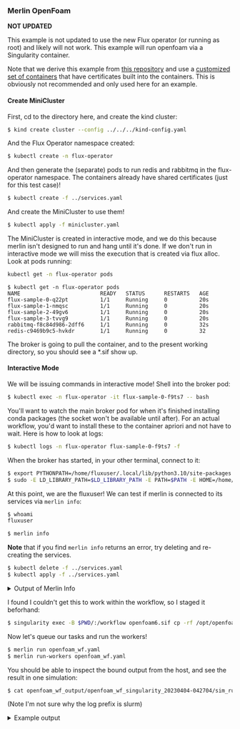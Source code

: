 ### Merlin OpenFoam

**NOT UPDATED**

This example is not updated to use the new Flux operator (or running as root) and likely will not work.
This example will run openfoam via a Singularity container.

Note that we derive this example from [this repository](https://github.com/rse-ops/flux-hpc/tree/main/merlin-demos)
and use a [customized set of containers](https://github.com/rse-ops/flux-hpc/tree/main/merlin-demos-certs) that have
certificates built into the containers. This is obviously not recommended and only used here for an example.

#### Create MiniCluster

First, cd to the directory here, and create the kind cluster:

```bash
$ kind create cluster --config ../../../kind-config.yaml
```

And the Flux Operator namespace created:

```bash
$ kubectl create -n flux-operator
```

And then generate the (separate) pods to run redis and rabbitmq in the flux-operator namespace.
The containers already have shared certificates (just for this test case)!

```bash
$ kubectl create -f ../services.yaml
```

And create the MiniCluster to use them!

```bash
$ kubectl apply -f minicluster.yaml
```

The MiniCluster is created in interactive mode, and we do this because merlin isn't designed to
run and hang until it's done. If we don't run in interactive mode we will miss the execution
that is created via flux alloc. Look at pods running:

```bash
kubectl get -n flux-operator pods
```
```console
$ kubectl get -n flux-operator pods
NAME                         READY   STATUS      RESTARTS   AGE
flux-sample-0-q22pt          1/1     Running     0          20s
flux-sample-1-nmqsc          1/1     Running     0          20s
flux-sample-2-49gv6          1/1     Running     0          20s
flux-sample-3-tvvg9          1/1     Running     0          20s
rabbitmq-f8c84d986-2dff6     1/1     Running     0          32s
redis-c9469b9c5-hvkdr        1/1     Running     0          32
```

The broker is going to pull the container, and to the present working directory, so you
should see a *.sif show up.

#### Interactive Mode

We will be issuing commands in interactive mode! Shell into the broker pod:

```bash
$ kubectl exec -n flux-operator -it flux-sample-0-f9ts7 -- bash
```

You'll want to watch the main broker pod for when it's finished installing conda packages
(the socket won't be available until after). For an actual workflow, you'd want to install these
to the container apriori and not have to wait. Here is how to look at logs:

```bash
$ kubectl logs -n flux-operator flux-sample-0-f9ts7 -f
```

When the broker has started, in your other terminal, connect to it:

```bash
$ export PYTHONPATH=/home/fluxuser/.local/lib/python3.10/site-packages:/opt/conda/lib/python3.10
$ sudo -E LD_LIBRARY_PATH=$LD_LIBRARY_PATH -E PATH=$PATH -E HOME=/home/fluxuser -E PYTHONPATH=$PYTHONPATH -u fluxuser flux proxy local:///var/run/flux/local bash
```

At this point, we are the fluxuser! We can test if merlin is connected to its services via `merlin info`:

```bash
$ whoami
fluxuser
```
```bash
$ merlin info
```

**Note** that if you find `merlin info` returns an error, try deleting and re-creating the services.

```bash
$ kubectl delete -f ../services.yaml 
$ kubectl apply -f ../services.yaml 
```

<details>

<summary>Output of Merlin Info</summary>

```console
[2023-04-03 22:48:54: INFO] Reading app config from file /home/fluxuser/.merlin/app.yaml
  
                                                
       *      
   *~~~~~                                       
  *~~*~~~*      __  __           _ _       
 /   ~~~~~     |  \/  |         | (_)      
     ~~~~~     | \  / | ___ _ __| |_ _ __  
    ~~~~~*     | |\/| |/ _ \ '__| | | '_ \ 
   *~~~~~~~    | |  | |  __/ |  | | | | | |
  ~~~~~~~~~~   |_|  |_|\___|_|  |_|_|_| |_|
 *~~~~~~~~~~~                                    
   ~~~*~~~*    Machine Learning for HPC Workflows                                 
              


Merlin Configuration
-------------------------

 config_file        | /home/fluxuser/.merlin/app.yaml
 is_debug           | False
 merlin_home        | /home/fluxuser/.merlin
 merlin_home_exists | True
 broker server      | amqps://fluxuser:******@rabbitmq:5671//merlinu
 broker ssl         | {'keyfile': '/cert_rabbitmq/client_rabbitmq_key.pem', 'certfile': '/cert_rabbitmq/client_rabbitmq_certificate.pem', 'ca_certs': '/cert_rabbitmq/ca_certificate.pem', 'cert_reqs': <VerifyMode.CERT_REQUIRED: 2>}
 results server     | rediss://redis:6379/0
 results ssl        | {'ssl_keyfile': '/cert_redis/client_redis_key.pem', 'ssl_certfile': '/cert_redis/client_redis_certificate.pem', 'ssl_ca_certs': '/cert_redis/ca_certificate.pem', 'ssl_cert_reqs': <VerifyMode.CERT_REQUIRED: 2>}

Checking server connections:
----------------------------
broker server connection: OK
results server connection: OK

Python Configuration
-------------------------

 $ which python3
/opt/conda/bin/python3

 $ python3 --version
Python 3.10.9

 $ which pip3
/opt/conda/bin/pip3

 $ pip3 --version
pip 23.0 from /opt/conda/lib/python3.10/site-packages/pip (python 3.10)

"echo $PYTHONPATH"
/usr/lib/flux/python3.1:/home/fluxuser/.local/lib/python3.10/site-packages
```

</details>

I found I couldn't get this to work within the workflow, so I staged it beforhand:

```bash
$ singularity exec -B $PWD/:/workflow openfoam6.sif cp -rf /opt/openfoam6/tutorials/incompressible/icoFoam/cavity/cavity /workflow/cavity
```
Now let's queue our tasks and run the workers! 

```bash
$ merlin run openfoam_wf.yaml 
$ merlin run-workers openfoam_wf.yaml
```

You should be able to inspect the bound output from the host, and see the result in one simulation:

```bash
$ cat openfoam_wf_output/openfoam_wf_singularity_20230404-042704/sim_runs/00/00/sim_runs.slurm.out 
```
(Note I'm not sure why the log prefix is slurm)

<details>

<summary>Example output</summary>

```console
/workflow/openfoam_wf_output/openfoam_wf_singularity_20230404-042704/sim_runs/00/00
cavity
sim_runs.slurm.sh
/workflow/openfoam_wf_output/openfoam_wf_singularity_20230404-042704/sim_runs/00/00/cavity
0
constant
system
singularity exec --bind  /workflow/openfoam_wf_output/openfoam_wf_singularity_20230404-042704/sim_runs/00/00:/merlin_sample,/workflow/openfoam_wf_output/openfoam_wf_singularity_20230404-042704/sim_runs/00/00/cavity:/cavity /workflow/openfoam6.sif /merlin_sample/run_openfoam 16.696213872840325
***** Setting up control parameters ***** 
Running icoFoam
/*---------------------------------------------------------------------------*\
  =========                 |
  \\      /  F ield         | OpenFOAM: The Open Source CFD Toolbox
   \\    /   O peration     | Website:  https://openfoam.org
    \\  /    A nd           | Version:  6
     \\/     M anipulation  |
\*---------------------------------------------------------------------------*/
Build  : 6-e29811f5dff8
Exec   : postProcess -func enstrophy
Date   : Apr 04 2023
Time   : 04:27:41
Host   : "flux-sample-2"
PID    : 3594
I/O    : uncollated
Case   : //cavity
nProcs : 1
sigFpe : Enabling floating point exception trapping (FOAM_SIGFPE).
fileModificationChecking : Monitoring run-time modified files using timeStampMaster (fileModificationSkew 10)
allowSystemOperations : Allowing user-supplied system call operations

// * * * * * * * * * * * * * * * * * * * * * * * * * * * * * * * * * * * * * //
Create time

Create mesh for time = 0

Time = 0

Reading fields:
    volVectorFields: U

Executing functionObjects
    functionObjects::enstrophy enstrophy writing field: enstrophy

Time = 0.100445

Reading fields:
    volVectorFields: U

Executing functionObjects
    functionObjects::enstrophy enstrophy writing field: enstrophy

Time = 0.199551

Reading fields:
    volVectorFields: U

Executing functionObjects
    functionObjects::enstrophy enstrophy writing field: enstrophy

Time = 0.299996

Reading fields:
    volVectorFields: U

Executing functionObjects
    functionObjects::enstrophy enstrophy writing field: enstrophy

Time = 0.400441

Reading fields:
    volVectorFields: U

Executing functionObjects
    functionObjects::enstrophy enstrophy writing field: enstrophy

Time = 0.499546

Reading fields:
    volVectorFields: U

Executing functionObjects
    functionObjects::enstrophy enstrophy writing field: enstrophy

Time = 0.599991

Reading fields:
    volVectorFields: U

Executing functionObjects
    functionObjects::enstrophy enstrophy writing field: enstrophy

Time = 0.700436

Reading fields:
    volVectorFields: U

Executing functionObjects
    functionObjects::enstrophy enstrophy writing field: enstrophy

Time = 0.799542

Reading fields:
    volVectorFields: U

Executing functionObjects
    functionObjects::enstrophy enstrophy writing field: enstrophy

Time = 0.899987

Reading fields:
    volVectorFields: U

Executing functionObjects
    functionObjects::enstrophy enstrophy writing field: enstrophy

Time = 1.000432

Reading fields:
    volVectorFields: U

Executing functionObjects
    functionObjects::enstrophy enstrophy writing field: enstrophy

End

/*---------------------------------------------------------------------------*\
  =========                 |
  \\      /  F ield         | OpenFOAM: The Open Source CFD Toolbox
   \\    /   O peration     | Website:  https://openfoam.org
    \\  /    A nd           | Version:  6
     \\/     M anipulation  |
\*---------------------------------------------------------------------------*/
Build  : 6-e29811f5dff8
Exec   : foamToVTK
Date   : Apr 04 2023
Time   : 04:27:41
Host   : "flux-sample-2"
PID    : 3595
I/O    : uncollated
Case   : //cavity
nProcs : 1
sigFpe : Enabling floating point exception trapping (FOAM_SIGFPE).
fileModificationChecking : Monitoring run-time modified files using timeStampMaster (fileModificationSkew 10)
allowSystemOperations : Allowing user-supplied system call operations

// * * * * * * * * * * * * * * * * * * * * * * * * * * * * * * * * * * * * * //
Create time

Create mesh for time = 0

Time: 0
    volScalarFields            : p enstrophy
    volVectorFields            : U

    Internal  : "//cavity/VTK/cavity_0.vtk"
    Original cells:400 points:882   Additional cells:0  additional points:0

    Patch     : "//cavity/VTK/movingWall/movingWall_0.vtk"
    Patch     : "//cavity/VTK/fixedWalls/fixedWalls_0.vtk"
    Patch     : "//cavity/VTK/frontAndBack/frontAndBack_0.vtk"
Time: 0.100445
    volScalarFields            : p enstrophy
    volVectorFields            : U

    Internal  : "//cavity/VTK/cavity_75.vtk"
    Patch     : "//cavity/VTK/movingWall/movingWall_75.vtk"
    Patch     : "//cavity/VTK/fixedWalls/fixedWalls_75.vtk"
    Patch     : "//cavity/VTK/frontAndBack/frontAndBack_75.vtk"
    surfScalarFields  : phi
Time: 0.199551
    volScalarFields            : p enstrophy
    volVectorFields            : U

    Internal  : "//cavity/VTK/cavity_149.vtk"
    Patch     : "//cavity/VTK/movingWall/movingWall_149.vtk"
    Patch     : "//cavity/VTK/fixedWalls/fixedWalls_149.vtk"
    Patch     : "//cavity/VTK/frontAndBack/frontAndBack_149.vtk"
    surfScalarFields  : phi
Time: 0.299996
    volScalarFields            : p enstrophy
    volVectorFields            : U

    Internal  : "//cavity/VTK/cavity_224.vtk"
    Patch     : "//cavity/VTK/movingWall/movingWall_224.vtk"
    Patch     : "//cavity/VTK/fixedWalls/fixedWalls_224.vtk"
    Patch     : "//cavity/VTK/frontAndBack/frontAndBack_224.vtk"
    surfScalarFields  : phi
Time: 0.400441
    volScalarFields            : p enstrophy
    volVectorFields            : U

    Internal  : "//cavity/VTK/cavity_299.vtk"
    Patch     : "//cavity/VTK/movingWall/movingWall_299.vtk"
    Patch     : "//cavity/VTK/fixedWalls/fixedWalls_299.vtk"
    Patch     : "//cavity/VTK/frontAndBack/frontAndBack_299.vtk"
    surfScalarFields  : phi
Time: 0.499546
    volScalarFields            : p enstrophy
    volVectorFields            : U

    Internal  : "//cavity/VTK/cavity_373.vtk"
    Patch     : "//cavity/VTK/movingWall/movingWall_373.vtk"
    Patch     : "//cavity/VTK/fixedWalls/fixedWalls_373.vtk"
    Patch     : "//cavity/VTK/frontAndBack/frontAndBack_373.vtk"
    surfScalarFields  : phi
Time: 0.599991
    volScalarFields            : p enstrophy
    volVectorFields            : U

    Internal  : "//cavity/VTK/cavity_448.vtk"
    Patch     : "//cavity/VTK/movingWall/movingWall_448.vtk"
    Patch     : "//cavity/VTK/fixedWalls/fixedWalls_448.vtk"
    Patch     : "//cavity/VTK/frontAndBack/frontAndBack_448.vtk"
    surfScalarFields  : phi
Time: 0.700436
    volScalarFields            : p enstrophy
    volVectorFields            : U

    Internal  : "//cavity/VTK/cavity_523.vtk"
    Patch     : "//cavity/VTK/movingWall/movingWall_523.vtk"
    Patch     : "//cavity/VTK/fixedWalls/fixedWalls_523.vtk"
    Patch     : "//cavity/VTK/frontAndBack/frontAndBack_523.vtk"
    surfScalarFields  : phi
Time: 0.799542
    volScalarFields            : p enstrophy
    volVectorFields            : U

    Internal  : "//cavity/VTK/cavity_597.vtk"
    Patch     : "//cavity/VTK/movingWall/movingWall_597.vtk"
    Patch     : "//cavity/VTK/fixedWalls/fixedWalls_597.vtk"
    Patch     : "//cavity/VTK/frontAndBack/frontAndBack_597.vtk"
    surfScalarFields  : phi
Time: 0.899987
    volScalarFields            : p enstrophy
    volVectorFields            : U

    Internal  : "//cavity/VTK/cavity_672.vtk"
    Patch     : "//cavity/VTK/movingWall/movingWall_672.vtk"
    Patch     : "//cavity/VTK/fixedWalls/fixedWalls_672.vtk"
    Patch     : "//cavity/VTK/frontAndBack/frontAndBack_672.vtk"
    surfScalarFields  : phi
Time: 1.000432
    volScalarFields            : p enstrophy
    volVectorFields            : U

    Internal  : "//cavity/VTK/cavity_747.vtk"
    Patch     : "//cavity/VTK/movingWall/movingWall_747.vtk"
    Patch     : "//cavity/VTK/fixedWalls/fixedWalls_747.vtk"
    Patch     : "//cavity/VTK/frontAndBack/frontAndBack_747.vtk"
    surfScalarFields  : phi
End
```

Note that if you need to re-run (or try again) you need to purge the queues:

```bash
# Do this until you see no messages
$ merlin purge openfoam_wf.yaml  -f

# This can be run once after the above
$ flux job cancelall -f
$ flux job purge --force --num-limit=0
```

You'll see the tasks pick up in celery and a huge stream of output! You can also
look at the logs of redis and rabbitmq (the other containers) to see them receiving data.
We currently just run openfoam and generate data, and you can see both flux jobs running
to generate it:

```bash
$ flux jobs -a
```
```console
$ flux jobs -a
       JOBID USER     NAME       ST NTASKS NNODES     TIME INFO
   ƒA86QZ2qm fluxuser merlin      R      1      1   45.89s flux-sample-2
   ƒA84PS1aX fluxuser merlin      R      1      1   45.97s flux-sample-3
   ƒ8oEEtiFh fluxuser merlin     CA      1      1   1.799m flux-sample-1
   ƒ8oGHVioH fluxuser merlin     CA      1      1   1.797m flux-sample-0
```

And some output (I installed tree 🌲️)!

```bash
$ find openfoam_wf_output/ -name MERLIN_FINISHED
```
```console
openfoam_wf_output/openfoam_wf_singularity_20230404-045711/sim_runs/00/00/MERLIN_FINISHED
openfoam_wf_output/openfoam_wf_singularity_20230404-045711/setup/MERLIN_FINISHED
```

Note there are additional steps in the workflow "combine-outputs" and "learn" 
but I found dimension errors in both. When you are done, exit and:

```bash
$ kubectl delete -f ./examples/launchers/merlin/singlarity-openfoam/minicluster.yaml
$ kubectl delete -f ./examples/launchers/merlin/services.yaml
```
